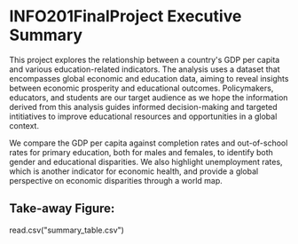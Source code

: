 # INFO201FinalProject Executive Summary

This project explores the relationship between a country's GDP per capita and various education-related indicators. The analysis uses a dataset that encompasses global economic and education data, aiming to reveal insights between economic prosperity and educational outcomes. Policymakers, educators, and students are our target audience as we hope the information derived from this analysis guides informed decision-making and targeted intitiatives to improve educational resources and opportunities in a global context. 

We compare the GDP per capita against completion rates and out-of-school rates for primary education, both for males and females, to identify both gender and educational disparities. We also highlight unemployment rates, which is another indicator for economic health, and provide a global perspective on economic disparities through a world map.

## Take-away Figure:
read.csv("summary_table.csv")
